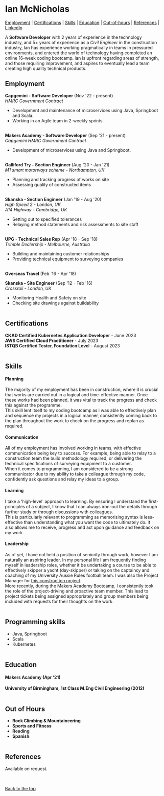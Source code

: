 # Ian McNicholas #

[Employment](#employment) | [Certifications](#certifications) | [Skills](#skills) | [Education](#education) | [Out-of-hours](#out-of-hours) | [References](#references) | [LinkedIn](https://www.linkedin.com/in/ian-mcnicholas-7a97a8175/)

A **Software Developer** with 2 years of experience in the technology industry, and 5+ years of experience as a *Civil Engineer* in the construction industry, Ian has experience working pragmatically in teams in pressured environments, and entered the world of technology having completed an online 16-week coding bootcamp. Ian is upfront regarding areas of strength, and those requiring improvement, and aspires to eventually lead a team creating high quality technical products.

## Employment

**Capgemini - Software Developer** (Nov '22 - present)<br>
*HMRC Government Contract*  
- Development and maintenance of microservices using Java, Springboot and Scala.
- Working in an Agile team in 2-weekly sprints. <br><br>

**Makers Academy - Software Developer** (Sep '21 - present)    
*Capgemini HMRC Government Contract*  
- Development of microservices using Java and Springboot.<br><br>

**Galliford Try - Section Engineer** (Aug '20 - Jan '21)    
*M1 smart motorways scheme - Northampton, UK*  
- Planning and tracking progress of works on site
- Assessing quality of constructed items<br><br>

**Skanska - Section Engineer** (Jan '19 - Aug '20)    
*High Speed 2 - London, UK* <br>
*A14 Highway - Cambridge, UK*
- Setting out to specified tolerances
- Relaying method statements and risk assessments to site staff<br><br>

**UPG - Technical Sales Rep** (Apr '18 - Sep '18)   
*Trimble Dealership - Melbourne, Australia*
- Building and maintaining customer relationships
- Providing technical equipment to surveying companies<br><br>

**Overseas Travel** (Feb '16 - Apr '18)

**Skanska - Site Engineer** (Sep '12 - Feb '16)    
*Crossrail - London, UK*
- Monitoring Health and Safety on site
- Checking site drawings against buildability<br><br>


## Certifications

**CKAD Certified Kubernetes Application Developer** - June 2023 <br>
**AWS Certified Cloud Practitioner** - July 2023 <br>
**ISTQB Certified Tester, Foundation Level** - August 2023<br><br>


## Skills

#### Planning

The majority of my employment has been in construction, where it is crucial that works are carried out in a logical and time-effective manner.  Once these works had been planned, it was vital to track the progress and check this against the programme.  
This skill lent itself to my coding bootcamp as I was able to effectively plan and sequence my projects in a logical manner, consistently coming back to the plan throughout the work to check on the progress and replan as required.

#### Communication

All of my employment has involved working in teams, with effective communication being key to success.  For example, being able to relay to a construction team the build methodology required, or delivering the technical specifications of surveying equipment to a customer.  
When it comes to programming, I am considered to be a strong communicator due to my ability to take a colleague through my code, confidently ask questions and relay my ideas to a group.

#### Learning

I take a 'high-level' approach to learning.  By ensuring I understand the first-principles of a subject, I know that I can always iron-out the details through further study or through discussions with colleagues.  
This is particularly relevant to programming as memorising syntax is less-effective than understanding what you want the code to ultimately do.  It also allows me to receive, progress and act upon guidance and feedback on my work.

#### Leadership

As of yet, I have not held a position of seniority through work, however I am naturally an aspiring leader.  In my personal life I am frequently finding myself in leadership roles, whether it be undertaking a course to be able to effectively skipper a yacht (day-skipper) or taking on the captaincy and coaching of my University Aussie Rules football team.  I was also the Project Manager for [this construction project](https://user-images.githubusercontent.com/75983723/118269844-1d636480-b4b7-11eb-9ef1-7033c0a85b42.jpeg).  
More recently, during the Makers Academy Bootcamp, I consistently took the role of the project-driving and proactive team member.  This lead to project tickets being assigned appropriately and group members being included with requests for their thoughts on the work.
<br><br>
## Programming skills

- Java, Springboot
- Scala
- Kubernetes
  <br><br>
## Education

#### Makers Academy (Apr '21)

#### University of Birmingham, 1st Class M.Eng Civil Engineering (2012)<br><br>
## Out of Hours

* **Rock Climbing & Mountaineering**
* **Sports and Fitness**
* **Reading**
* **Spanish**
<br><br>
## References
Available on request.

<br><br>
[Back to the top](#ian-mcnicholas)
